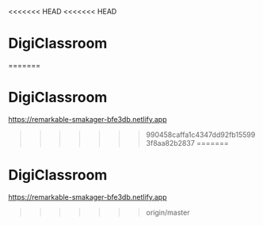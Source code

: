 <<<<<<< HEAD
<<<<<<< HEAD
# DigiClassroom
=======
# DigiClassroom
https://remarkable-smakager-bfe3db.netlify.app
>>>>>>> 990458caffa1c4347dd92fb155993f8aa82b2837
=======
# DigiClassroom
https://remarkable-smakager-bfe3db.netlify.app
>>>>>>> origin/master
